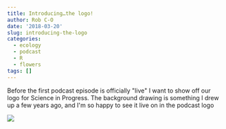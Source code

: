 ```yaml
---
title: Introducing…the logo!
author: Rob C-O
date: '2018-03-20'
slug: introducing-the-logo
categories:
  - ecology
  - podcast
  - R
  - flowers
tags: []
---
```


Before the first podcast episode is officially "live" I want to show off our logo for Science in Progress.  The background drawing is something I drew up a few years ago, and I'm so happy to see it live on in the podcast logo

![](/img/SIP_Logo_smaller.jpg)